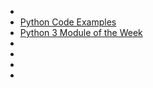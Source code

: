 - [](http://developer.51cto.com/art/201806/576324.htm)
- [Python Code Examples](http://www.pythondoc.com/)
- [Python 3 Module of the Week ](https://pymotw.com/3/)
- []()
- []()
- []()
- []()


